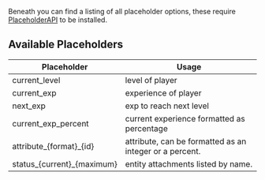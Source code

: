 Beneath you can find a listing of all placeholder options, these require [PlaceholderAPI](https://www.spigotmc.org/resources/placeholderapi.6245/) to be installed.

## Available Placeholders

| Placeholder | Usage |
|-|-|
| current_level | level of player |
| current_exp | experience of player |
| next_exp | exp to reach next level |
| current_exp_percent | current experience formatted as percentage |
| attribute_{format}_{id} | attribute, can be formatted as an integer or a percent. |
| status_{current}_{maximum} | entity attachments listed by name. |